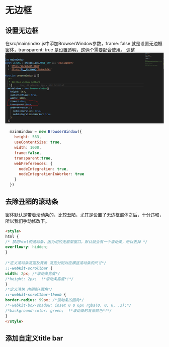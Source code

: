 # 无边框

## 设置无边框

在src/main/index.js中添加BrowserWindow参数，frame: false 就是设置无边框窗体，transparent: true 是设置透明，这俩个需要配合使用。
调整
![](./png/4-1.png)
``` javascript
  mainWindow = new BrowserWindow({
    height: 563,
    useContentSize: true,
    width: 1000,
    frame:false,
    transparent:true,
    webPreferences: {
      nodeIntegration: true,
      nodeIntegrationInWorker: true
    }
  })
```
## 去除丑陋的滚动条

窗体默认是带着滚动条的，比较丑陋，尤其是设置了无边框窗体之后，十分违和，所以我们手动修改下。

``` html
<style>
html {
/* 禁用html的滚动条，因为用的无框架窗口，默认就会有一个滚动条，所以去掉 */
overflow-y: hidden;
}

/*定义滚动条高宽及背景 高宽分别对应横竖滚动条的尺寸*/
::-webkit-scrollbar {
width: 2px; /*滚动条宽度*/
/*height: 2px;  !*滚动条高度*!*/
}
/*定义滑块 内阴影+圆角*/
::-webkit-scrollbar-thumb {
border-radius: 99px; /*滚动条的圆角*/
/*-webkit-box-shadow: inset 0 0 6px rgba(0, 0, 0, .3);*/
/*background-color: green;  !*滚动条的背景颜色*!*/
}
</style>
```
## 添加自定义title bar

``` bash


```